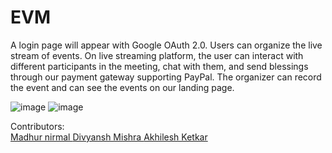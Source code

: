 # EVM
A login page will appear with Google OAuth 2.0. Users can organize the live stream of events. On live streaming platform, the user can interact with different participants in the meeting, chat with them, and send blessings through our payment gateway supporting PayPal. The organizer can record the event and can see the events on our landing page.

![image](https://drive.google.com/uc?export=view&id=1ygdBXmJN-qrkIZIsqZjtjPOY1db67193)
![image](https://drive.google.com/uc?export=view&id=11arKJ3bA1f7LspSyQ09_pj2Z00LDVWBT)


Contributors: </br>
<a href="https://github.com/madhur-nirmal">Madhur nirmal <a/>
<a href="https://github.com/Divyansh0811"> Divyansh Mishra <a/>
<a href="https://github.com/HekarKET">Akhilesh Ketkar <a/>
 
